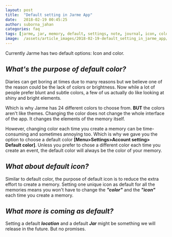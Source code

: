 ```yaml
---
layout: post
title:  "Default setting in Jarme App"
date:   2018-02-19 00:45:25
author: suborna_jahan
categories: faq
tags: [jarme, jar, memory, default, settings, note, journal, icon, color, diary, ]
image:  /assets/article_images/2018-02-19-default_setting_in_jarme_app/cover.jpg
---
```


Currently Jarme has two default options: Icon and color. 

## *What's the purpose of default color?*
Diaries can get boring at times due to many reasons but we believe one of the reason could be the lack of colors or brightness. Now while a lot of people prefer blunt and subtle colors, a few of us actually do like looking at shiny and bright elements.

Which is why Jarme has 24 different colors to choose from. **BUT** the colors aren't like themes. Changing the color does not change the whole interface of the app. It changes the elements of the memory itself.

However, changing color each time you create a memory can be time-consuming and sometimes annoying too. Which is why we gave you the option to choose a default color **[Menu>Settings>Account setting> Default color]**. Unless you prefer to chose a different color each time you create an event, the default color will always be the color of your memory.

## *What about default icon?*

Similar to default color, the purpose of default icon is to reduce the extra effort to create a memory. Setting one unique icon as default for all the memories means you won't have to change the ***"color"*** and the ***"icon"*** each time you create a memory.

## *What more is coming as default?*

Setting a default ***location*** and a default ***Jar*** might be something we will release in the future. But no promises.